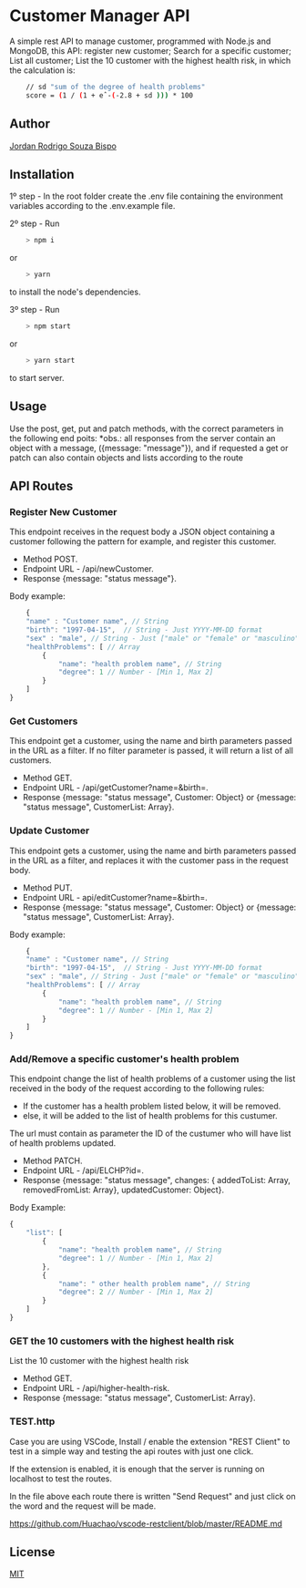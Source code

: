 # Customer Manager API

A simple rest API to manage customer, programmed with Node.js and MongoDB, this API: register new customer; Search for a specific customer; List all customer; List the 10 customer with the highest health risk, in which the calculation is:
```bash
    // sd "sum of the degree of health problems"
    score = (1 / (1 + eˆ-(-2.8 + sd ))) * 100
```
## Author
<a href="https://jordanbispo.com.br">Jordan Rodrigo Souza Bispo</a>

## Installation

1º step - In the root folder create the .env file containing the environment variables according to the .env.example file.

2º step - Run
```bash 
    > npm i 
```

 or

```bash
    > yarn
```
to install the node's dependencies.

3º step - Run 
```bash 
    > npm start 
``` 

 or

```bash
    > yarn start
``` 

to start server.

## Usage
 
Use the post, get, put and patch methods, with the correct parameters in the following end poits:
    *obs.: all responses from the server contain an object with a message, ({message: "message"}), and if requested a get or patch can also contain objects and lists according to the route

## API Routes 

### Register New Customer

This endpoint receives in the request body a JSON object containing a customer following the pattern for example, and register this customer.

* Method POST.
* Endpoint URL - /api/newCustomer.
* Response {message: "status message"}.

Body example:
```javascript
    {
    "name" : "Customer name", // String
    "birth": "1997-04-15",  // String - Just YYYY-MM-DD format
    "sex" : "male", // String - Just ["male" or "female" or "masculino" or "feminino"] 
    "healthProblems": [ // Array
        {
            "name": "health problem name", // String
            "degree": 1 // Number - [Min 1, Max 2]
        }
    ]
}
```

### Get Customers

This endpoint get a customer, using the name and birth parameters passed in the URL as a filter.
If no filter parameter is passed, it will return a list of all customers.
  
* Method GET.
* Endpoint URL - /api/getCustomer?name=&birth=.
* Response {message: "status message", Customer: Object} or {message: "status message", CustomerList: Array}.

### Update Customer

This endpoint gets a customer, using the name and birth parameters passed in the URL as a filter, and replaces it with the customer pass in the request body.
  
* Method PUT.
* Endpoint URL - api/editCustomer?name=&birth=.
* Response {message: "status message", Customer: Object} or {message: "status message", CustomerList: Array}.
    
Body example:
```javascript
    {
    "name" : "Customer name", // String
    "birth": "1997-04-15",  // String - Just YYYY-MM-DD format
    "sex" : "male", // String - Just ["male" or "female" or "masculino" or "feminino"] 
    "healthProblems": [ // Array
        {
            "name": "health problem name", // String
            "degree": 1 // Number - [Min 1, Max 2]
        }
    ]
}
```

### Add/Remove a specific customer's health problem 

This endpoint change the list of health problems of a customer using the list received in the body of the request according to the following rules:

* If the customer has a health problem listed below, it will be removed.
* else, it will be added to the list of health problems for this custumer.

The url must contain as parameter the ID of the custumer who will have list of health problems updated.

* Method PATCH.  
* Endpoint URL - /api/ELCHP?id=.  
* Response {message: "status message", changes: { addedToList: Array, removedFromList: Array}, updatedCustomer: Object}.

Body Example:
```javascript
{
    "list": [
        {
            "name": "health problem name", // String
            "degree": 1 // Number - [Min 1, Max 2]
        },
        {
            "name": " other health problem name", // String
            "degree": 2 // Number - [Min 1, Max 2]
        }
    ]
}
```

### GET the 10 customers with the highest health risk
List the 10 customer with the highest health risk

* Method GET.
* Endpoint URL - /api/higher-health-risk.
* Response {message: "status message", CustomerList: Array}.

### TEST.http
Case you are using VSCode, Install / enable the extension "REST Client" to test in a simple way and testing the api routes with just one click.

If the extension is enabled, it is enough that the server is running on localhost to test the routes.

In the file above each route there is written "Send Request"
and just click on the word and the request will be made.

https://github.com/Huachao/vscode-restclient/blob/master/README.md



## License
[MIT](https://choosealicense.com/licenses/mit/)